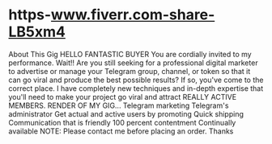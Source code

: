 # https-www.fiverr.com-share-LB5xm4
About This Gig HELLO FANTASTIC BUYER  You are cordially invited to my performance.  Wait!! Are you still seeking for a professional digital marketer to advertise or manage your Telegram group, channel, or token so that it can go viral and produce the best possible results? If so, you've come to the correct place.  I have completely new techniques and in-depth expertise that you'll need to make your project go viral and attract REALLY ACTIVE MEMBERS.    RENDER OF MY GIG... Telegram marketing Telegram's administrator Get actual and active users by promoting Quick shipping Communication that is friendly 100 percent contentment   Continually available    NOTE: Please contact me before placing an order.    Thanks
